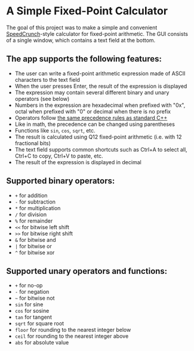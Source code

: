 # A Simple Fixed-Point Calculator

The goal of this project was to make a simple and convenient [SpeedCrunch](https://bitbucket.org/heldercorreia/speedcrunch/src/master/)-style calculator for fixed-point arithmetic. The GUI consists of a single window, which contains a text field at the bottom.

## The app supports the following features:
* The user can write a fixed-point arithmetic expression made of ASCII characters to the text field
* When the user presses Enter, the result of the expression is displayed
* The expression may contain several different binary and unary operators (see below)
* Numbers in the expression are hexadecimal when prefixed with "0x", octal when prefixed with "0" or decimal when there is no prefix
* Operators follow [the same precedence rules as standard C++](https://en.cppreference.com/w/cpp/language/operator_precedence)
* Like in math, the precedence can be changed using parentheses
* Functions like `sin`, `cos`, `sqrt`, etc. 
* The result is calculated using Q12 fixed-point arithmetic (i.e. with 12 fractional bits)
* The text field supports common shortcuts such as Ctrl+A to select all, Ctrl+C to copy, Ctrl+V to paste, etc.
* The result of the expression is displayed in decimal

## Supported binary operators:
* `+` for addition
* `-` for subtraction
* `*` for multiplication
* `/` for division
* `%` for remainder
* `<<` for bitwise left shift
* `>>` for bitwise right shift
* `&` for bitwise and
* `|` for bitwise or
* `^` for bitwise xor

## Supported unary operators and functions:
* `+` for no-op
* `-` for negation
* `~` for bitwise not
* `sin` for sine 
* `cos` for sosine 
* `tan` for tangent 
* `sqrt` for square root 
* `floor` for rounding to the nearest integer below 
* `ceil` for rounding to the nearest integer above 
* `abs` for absolute value 

